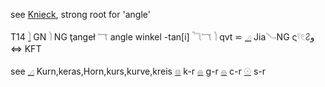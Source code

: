 see [Knieck](Knieck), strong root for 'angle'  

T14 [𓌙](𓌙) GN 𓌙 NG ţangeł 𓄓 angle winkel -tan[i] <sic stickma> 𓆓𓄓 𓌙 qvt ⋍ [𓈎](𓈎) Jia𓄏NG ς𓍢𓏲𐀸و  ⇔ KFT  

see [𓈎](𓈎) Kurn,keras,Horn,kurs,kurve,kreis [𓊖](𓊖) k-r [𓐍](𓐍) g-r [𓐍](𓐍) c-r [𓇳](𓇳) s-r  